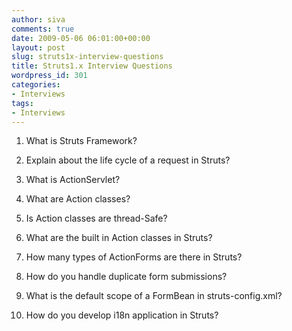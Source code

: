 ```yaml
---
author: siva
comments: true
date: 2009-05-06 06:01:00+00:00
layout: post
slug: struts1x-interview-questions
title: Struts1.x Interview Questions
wordpress_id: 301
categories:
- Interviews
tags:
- Interviews
---
```


1. What is Struts Framework?  
  
2. Explain about the life cycle of a request in Struts?  
  
3. What is ActionServlet?  
  
4. What are Action classes?  
  
5. Is Action classes are thread-Safe?  
  
6. What are the built in Action classes in Struts?  
  
7. How many types of ActionForms are there in Struts?  
  
8. How do you handle duplicate form submissions?  
  
9. What is the default scope of a FormBean in struts-config.xml?  
  
10. How do you develop i18n application in Struts?
